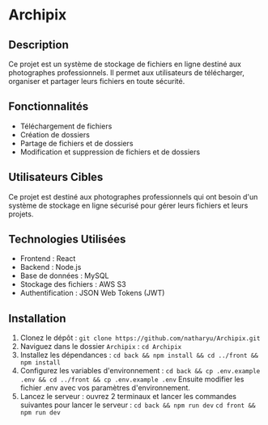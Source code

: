 # Archipix

## Description

Ce projet est un système de stockage de fichiers en ligne destiné aux photographes professionnels. Il permet aux utilisateurs de télécharger, organiser et partager leurs fichiers en toute sécurité.

## Fonctionnalités

- Téléchargement de fichiers
- Création de dossiers
- Partage de fichiers et de dossiers
- Modification et suppression de fichiers et de dossiers

## Utilisateurs Cibles

Ce projet est destiné aux photographes professionnels qui ont besoin d'un système de stockage en ligne sécurisé pour gérer leurs fichiers et leurs projets.

## Technologies Utilisées

- Frontend : React
- Backend : Node.js
- Base de données : MySQL
- Stockage des fichiers : AWS S3
- Authentification : JSON Web Tokens (JWT)

## Installation

1. Clonez le dépôt :
   `git clone https://github.com/natharyu/Archipix.git`
2. Naviguez dans le dossier `Archipix` :
   `cd Archipix`
3. Installez les dépendances :
   `cd back && npm install && cd ../front && npm install`
4. Configurez les variables d'environnement :
   `cd back && cp .env.example .env && cd ../front && cp .env.example .env`
   Ensuite modifier les fichier .env avec vos paramètres d'environnement.
5. Lancez le serveur :
   ouvrez 2 terminaux et lancer les commandes suivantes pour lancer le serveur :
   `cd back && npm run dev`
   `cd front && npm run dev`
